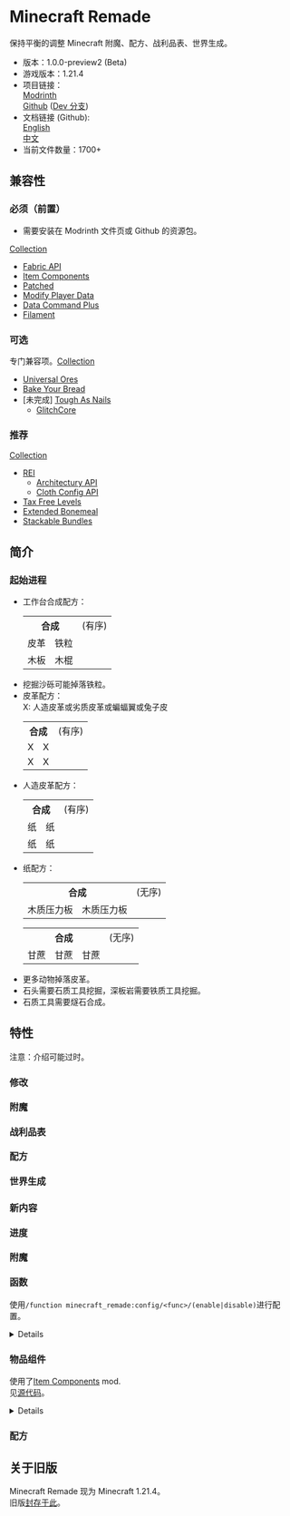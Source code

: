 # Minecraft Remade

保持平衡的调整 Minecraft 附魔、配方、战利品表、世界生成。

- 版本：1.0.0-preview2 (Beta)
- 游戏版本：1.21.4
- 项目链接：  
  [Modrinth](https://modrinth.com/datapack/minecraft_remade)  
  [Github](https://github.com/Minecrafthyr/minecraft_remade) ([Dev 分支](https://github.com/Minecrafthyr/minecraft_remade/tree/dev))
- 文档链接 (Github):  
  [English](https://github.com/Minecrafthyr/minecraft_remade/tree/main/Readme.md)  
  [中文](https://github.com/Minecrafthyr/minecraft_remade/tree/main/Readme/中文.md)
- 当前文件数量：1700+

## 兼容性

### 必须（前置）

- 需要安装在 Modrinth 文件页或 Github 的资源包。

[Collection](https://modrinth.com/collection/vv2GYBKe)

- [Fabric API](https://www.modrinth.com/mod/P7dR8mSH)
- [Item Components](https://www.modrinth.com/mod/wOl8aLro)
- [Patched](https://www.modrinth.com/mod/IBlGrJtC)
- [Modify Player Data](https://modrinth.com/mod/e706DYY5)
- [Data Command Plus](https://modrinth.com/mod/RDzf0iuC)
- [Filament](https://modrinth.com/mod/yANxwqSX)

### 可选

专门兼容项。[Collection](https://modrinth.com/collection/OomzyzBT)

- [Universal Ores](https://modrinth.com/mod/68kWHuUF)
- [Bake Your Bread](https://modrinth.com/mod/6FNv53gc/4cgX9zXl)
- \[未完成\] [Tough As Nails](https://modrinth.com/mod/ge1sOdFH)
  - [GlitchCore](https://modrinth.com/mod/s3dmwKy5)

### 推荐

[Collection](https://modrinth.com/collection/xnfbeiAU)

- [REI](https://modrinth.com/mod/nfn13YXA)
  - [Architectury API](https://modrinth.com/mod/lhGA9TYQ)
  - [Cloth Config API](https://modrinth.com/mod/9s6osm5g)
- [Tax Free Levels](https://modrinth.com/mod/jCBrrLTs)
- [Extended Bonemeal](https://modrinth.com/mod/bHkCoxMs)
- [Stackable Bundles](https://modrinth.com/mod/Hs0QCDz6)

## 简介

### 起始进程

- 工作台合成配方：
  <table>
    <tr> <th colspan=99>合成 <td>(有序)
    <tr> <td>皮革 <td>铁粒
    <tr> <td>木板 <td>木棍
  </table>
- 挖掘沙砾可能掉落铁粒。
- 皮革配方：  
  X: 人造皮革或劣质皮革或蝙蝠翼或兔子皮
  <table>
    <tr> <th colspan=99>合成 <td>(有序)
    <tr> <td>X <td>X
    <tr> <td>X <td>X
  </table>
- 人造皮革配方：
  <table>
    <tr> <th colspan=99>合成 <td>(有序)
    <tr> <td>纸 <td>纸
    <tr> <td>纸 <td>纸
  </table>
- 纸配方：
  <table>
    <tr> <th colspan=99>合成 <td>(无序)
    <tr> <td>木质压力板 <td>木质压力板
  </table>
  <table>
    <tr> <th colspan=99>合成 <td>(无序)
    <tr> <td>甘蔗 <td>甘蔗 <td>甘蔗
  </table>
- 更多动物掉落皮革。
- 石头需要石质工具挖掘，深板岩需要铁质工具挖掘。
- 石质工具需要燧石合成。

## 特性

注意：介绍可能过时。

### 修改

#### <span style="font-size:16px;">附魔</span>

#### <span style="font-size:16px;">战利品表</span>

#### <span style="font-size:16px;">配方</span>

#### <span style="font-size:16px;">世界生成</span>

### 新内容

#### <span style="font-size:16px;">进度</span>

#### <span style="font-size:16px;">附魔</span>

#### <span style="font-size:16px;">函数</span>

使用`/function minecraft_remade:config/<func>/(enable|disable)`进行配置。

<details>

- 攻击冷却：一些伤害类型（玩家攻击、生物攻击等）现在无视冷却时间，所以这里有一个针对玩家和史莱姆的额外攻击冷却。
- 火箭：落地时，点燃的箭会在方块上点火。
- 雪球融化：燃烧的雪球会被清除。
- 土径加速：土径上的生物+10%移动速度。
- 光灵箭发光：实体光灵箭现在始终发光。
- 鞘翅缓降：装备鞘翅给予你缓降效果。
- 切石机伤害：切石机伤害生物。
- 再生：修改了玩家自然生命恢复。生命恢复时间随难度倍增（秒）
  <table>
    <tr> <th>饱食度 <th>18 <th>12 <th>6
    <tr> <th>和平   <td>1  <td>2  <td>3
    <tr> <th>简单   <td>2  <td>4  <td>6
    <tr> <th>普通   <td>4  <td>6  <td>12
    <tr> <th>困难   <td>8  <td>16 <td>24
  </table>
- 快速攀爬：在可攀爬方块上按跳跃键（默认：空格）和前/后/左/右键（默认：W/A/S/D）移动更快。
- 食物消耗：食物消耗值不断增加。跳跃消耗更多。
- 安全摔落距离：玩家安全摔落距离属性为 4.0 而非 3.0，潜行再次增加 1 格安全摔落距离。
- 触发器：  
  `/trigger minecraft_remade.back_to_death_location`返回死亡位置。（默认禁用）  
  `/trigger minecraft_remade.get_death_location`获取死亡位置。（默认禁用）  
  `/trigger minecraft_remade.config`在聊天栏展示配置界面。（计划中）  
  `/trigger minecraft_remade.hat`移动 1 个主手物品到头上。  
  `/trigger minecraft_remade.hat.make`将主手物品设置为可佩戴到头上。`/trigger minecraft_remade.hat.unmake`解除功能。  
  `/trigger minecraft_remade.random_teleport`或`/trigger minecraft_remade.rtp`以`(0,0)`点为圆心，半径 10000 方块的随机传送。（默认禁用）  
  `/trigger minecraft_remade.sit`不踩在空气上时坐下。（默认禁用）  
  `/trigger minecraft_remade.surface`传送至当前位置的世界最高点。（默认禁用）  
  `/trigger minecraft_remade.suicide`自杀。（默认禁用）

</details>

### <span style="font-size:16px;">物品组件</span>

使用了[Item Components](https://www.modrinth.com/mod/item-components) mod.  
见[源代码](https://github.com/Minecrafthyr/minecraft_remade/tree/main/data/minecraft_remade/item_conponents)。

<details>

_(默认食用时间为 1.6 秒。)_  
_(目前，食物饱食度或饱和度仍不平衡。)_

</details>

### <span style="font-size:16px;">配方</span>

## 关于旧版

Minecraft Remade 现为 Minecraft 1.21.4。  
旧版[封存于此](https://github.com/Minecrafthyr/mcre)。
